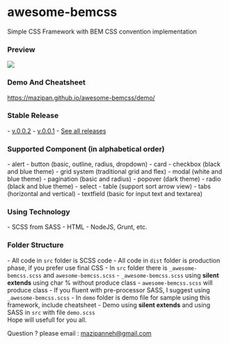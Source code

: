 # awesome-bemcss
Simple CSS Framework with BEM CSS convention implementation

<h3>Preview</h3>
<img src="http://i1176.photobucket.com/albums/x322/mazipanneh/awesome-bemcss_zpsrlpgn4yj.png" />

<h3>Demo And Cheatsheet</h3>
<a href="https://mazipan.github.io/awesome-bemcss/demo/">https://mazipan.github.io/awesome-bemcss/demo/</a>

<h3>Stable Release</h3>
- <a href="https://github.com/mazipan/awesome-bemcss/releases/tag/v0.0.2">v.0.0.2</a>
- <a href="https://github.com/mazipan/awesome-bemcss/releases/tag/v0.0.1">v.0.0.1</a>
- <a href="https://github.com/mazipan/awesome-bemcss/releases">See all releases</a>

<h3>Supported Component (in alphabetical order)</h3>
- alert 
- button (basic, outline, radius, dropdown)
- card
- checkbox (black and blue theme)
- grid system (traditional grid and flex)
- modal (white and blue theme)
- pagination (basic and radius)
- popover (dark theme)
- radio (black and blue theme)
- select
- table (support sort arrow view)
- tabs (horizontal and vertical)
- textfield (basic for input text and textarea)

<h3>Using Technology</h3>
- SCSS from SASS 
- HTML
- NodeJS, Grunt, etc.

<h3>Folder Structure</h3>
- All code in <code>src</code> folder is SCSS code
- All code in <code>dist</code> folder is production phase, if you prefer use final CSS
- In <code>src</code> folder there is <code>_awesome-bemcss.scss</code> and <code>awesome-bemcss.scss</code>
- <code>_awesome-bemcss.scss</code> using <strong>silent extends</strong> using char % without produce class
- <code>awesome-bemcss.scss</code> will produce class
- If you fluent with pre-processor SASS, I suggest using <code>_awesome-bemcss.scss</code>
- In <code>demo</code> folder is demo file for sample using this framework, include cheatsheet
- Demo using <strong>silent extends</strong> and using SASS in <code>src</code> with file <code>demo.scss</code>

</br>
Hope will usefull for you all.</br>

Question ? please email : mazipanneh@gmail.com
